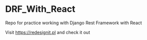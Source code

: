 # DRF_With_React
Repo for practice working with Django Rest Framework with React

Visit https://redesignit.pl and check it out
